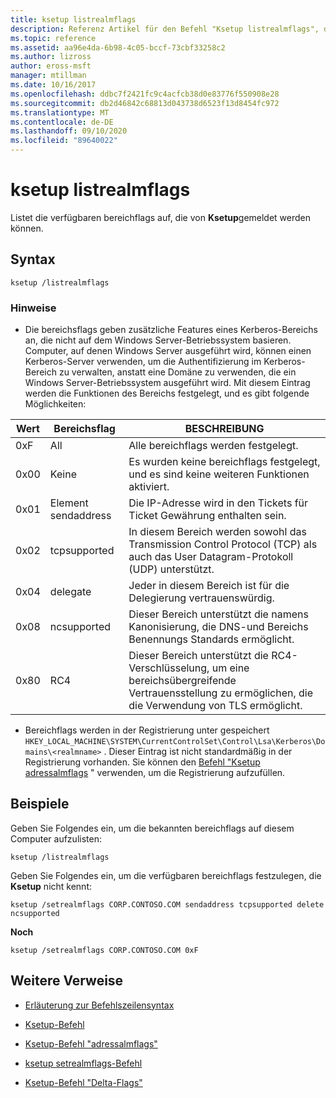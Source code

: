 ```yaml
---
title: ksetup listrealmflags
description: Referenz Artikel für den Befehl "Ksetup listrealmflags", der die verfügbaren bereichsflags auflistet, die von Ksetup gemeldet werden können.
ms.topic: reference
ms.assetid: aa96e4da-6b98-4c05-bccf-73cbf33258c2
ms.author: lizross
author: eross-msft
manager: mtillman
ms.date: 10/16/2017
ms.openlocfilehash: ddbc7f2421fc9c4acfcb38d0e83776f550908e28
ms.sourcegitcommit: db2d46842c68813d043738d6523f13d8454fc972
ms.translationtype: MT
ms.contentlocale: de-DE
ms.lasthandoff: 09/10/2020
ms.locfileid: "89640022"
---
```

# <a name="ksetup-listrealmflags"></a>ksetup listrealmflags

Listet die verfügbaren bereichflags auf, die von **Ksetup**gemeldet werden können.

## <a name="syntax"></a>Syntax

```
ksetup /listrealmflags
```

### <a name="remarks"></a>Hinweise

- Die bereichsflags geben zusätzliche Features eines Kerberos-Bereichs an, die nicht auf dem Windows Server-Betriebssystem basieren. Computer, auf denen Windows Server ausgeführt wird, können einen Kerberos-Server verwenden, um die Authentifizierung im Kerberos-Bereich zu verwalten, anstatt eine Domäne zu verwenden, die ein Windows Server-Betriebssystem ausgeführt wird. Mit diesem Eintrag werden die Funktionen des Bereichs festgelegt, und es gibt folgende Möglichkeiten:

| Wert | Bereichsflag | BESCHREIBUNG |
| ----- | ---------- | ----------- |
| 0xF | All | Alle bereichflags werden festgelegt. |
| 0x00 | Keine | Es wurden keine bereichflags festgelegt, und es sind keine weiteren Funktionen aktiviert. |
| 0x01 | Element sendaddress | Die IP-Adresse wird in den Tickets für Ticket Gewährung enthalten sein. |
| 0x02 | tcpsupported | In diesem Bereich werden sowohl das Transmission Control Protocol (TCP) als auch das User Datagram-Protokoll (UDP) unterstützt. |
| 0x04 | delegate | Jeder in diesem Bereich ist für die Delegierung vertrauenswürdig. |
| 0x08 | ncsupported | Dieser Bereich unterstützt die namens Kanonisierung, die DNS-und Bereichs Benennungs Standards ermöglicht. |
| 0x80 | RC4 | Dieser Bereich unterstützt die RC4-Verschlüsselung, um eine bereichsübergreifende Vertrauensstellung zu ermöglichen, die die Verwendung von TLS ermöglicht. |

- Bereichflags werden in der Registrierung unter gespeichert `HKEY_LOCAL_MACHINE\SYSTEM\CurrentControlSet\Control\Lsa\Kerberos\Domains\<realmname>` . Dieser Eintrag ist nicht standardmäßig in der Registrierung vorhanden. Sie können den [Befehl "Ksetup adressalmflags](ksetup-addrealmflags.md) " verwenden, um die Registrierung aufzufüllen.

## <a name="examples"></a>Beispiele

Geben Sie Folgendes ein, um die bekannten bereichflags auf diesem Computer aufzulisten:

```
ksetup /listrealmflags
```

Geben Sie Folgendes ein, um die verfügbaren bereichflags festzulegen, die **Ksetup** nicht kennt:

```
ksetup /setrealmflags CORP.CONTOSO.COM sendaddress tcpsupported delete ncsupported
```

**Noch**

```
ksetup /setrealmflags CORP.CONTOSO.COM 0xF
```

## <a name="additional-references"></a>Weitere Verweise

- [Erläuterung zur Befehlszeilensyntax](command-line-syntax-key.md)

- [Ksetup-Befehl](ksetup.md)

- [Ksetup-Befehl "adressalmflags"](ksetup-addrealmflags.md)

- [ksetup setrealmflags-Befehl](ksetup-setrealmflags.md)

- [Ksetup-Befehl "Delta-Flags"](ksetup-delrealmflags.md)
